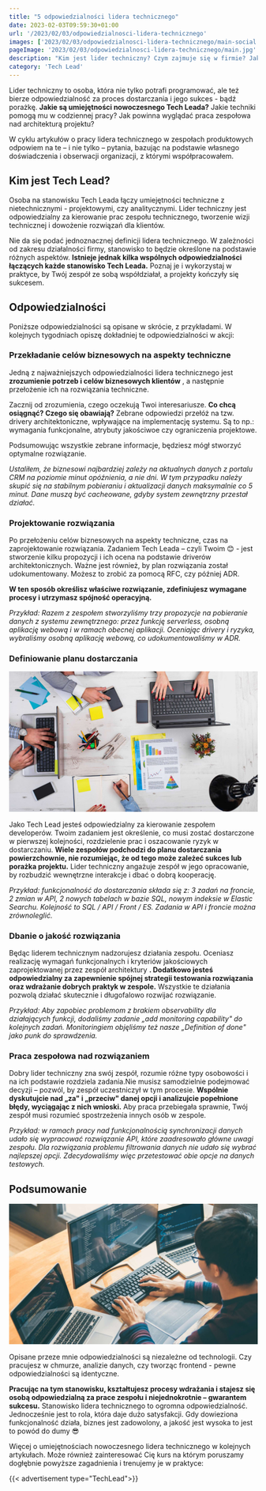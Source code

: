 ```yaml
---
title: "5 odpowiedzialności lidera technicznego"
date: 2023-02-03T09:59:30+01:00
url: '/2023/02/03/odpowiedzialnosci-lidera-technicznego'
images: ['2023/02/03/odpowiedzialnosci-lidera-technicznego/main-social.jpg']
pageImage: '2023/02/03/odpowiedzialnosci-lidera-technicznego/main.jpg'
description: "Kim jest lider techniczny? Czym zajmuje się w firmie? Jakie są główne zadanie tech leada? W tym artykule na to odpowiemy."
category: 'Tech Lead'
---
```


Lider techniczny to osoba, która nie tylko potrafi programować, ale też bierze odpowiedzialność za proces dostarczania i jego sukces - bądź porażkę. **Jakie są umiejętności nowoczesnego Tech Leada?** Jakie techniki pomogą mu w codziennej pracy? Jak powinna wyglądać praca zespołowa nad architekturą projektu?

W cyklu artykułów o pracy lidera technicznego w zespołach produktowych odpowiem na te – i nie tylko – pytania, bazując na podstawie własnego doświadczenia i obserwacji organizacji, z którymi współpracowałem.

## Kim jest Tech Lead?

Osoba na stanowisku Tech Leada łączy umiejętności techniczne z nietechnicznymi - projektowymi, czy analitycznymi. Lider techniczny jest odpowiedzialny za kierowanie prac zespołu technicznego, tworzenie wizji technicznej i dowożenie rozwiązań dla klientów.

Nie da się podać jednoznacznej definicji lidera technicznego. W zależności od zakresu działalności firmy, stanowisko to będzie określone na podstawie różnych aspektów. 
**Istnieje jednak kilka wspólnych odpowiedzialności łączących każde stanowisko Tech Leada.** Poznaj je i wykorzystaj w praktyce, by Twój zespół ze sobą współdziałał, a projekty kończyły się sukcesem.

## Odpowiedzialności
Poniższe odpowiedzialności są opisane w skrócie, z przykładami. W kolejnych tygodniach opiszę dokładniej te odpowiedzialności w akcji:

### Przekładanie celów biznesowych na aspekty techniczne

Jedną z najważniejszych odpowiedzialności lidera technicznego jest **zrozumienie potrzeb i celów biznesowych klientów** , a następnie przełożenie ich na rozwiązania techniczne.

Zacznij od zrozumienia, czego oczekują Twoi interesariusze. **Co chcą osiągnąć? Czego się obawiają?** Zebrane odpowiedzi przełóż na tzw. drivery architektoniczne, wpływające na implementację systemu. Są to np.: wymagania funkcjonalne, atrybuty jakościwoe czy ograniczenia projektowe.

Podsumowując wszystkie zebrane informacje, będziesz mógł stworzyć optymalne rozwiązanie.

_Ustaliłem, że biznesowi najbardziej zależy na aktualnych danych z portalu CRM na poziomie minut opóźnienia, a nie dni. W tym przypadku należy skupić się na stabilnym pobieraniu i aktualizacji danych maksymalnie co 5 minut. Dane muszą być cacheowane, gdyby system zewnętrzny przestał działać._

### Projektowanie rozwiązania

Po przełożeniu celów biznesowych na aspekty techniczne, czas na zaprojektowanie rozwiązania. Zadaniem Tech Leada – czyli Twoim 😊 - jest stworzenie kilku propozycji i ich ocena na podstawie driverów architektonicznych. Ważne jest również, by plan rozwiązania został udokumentowany. Możesz to zrobić za pomocą RFC, czy później ADR. 

**W ten sposób określisz właściwe rozwiązanie, zdefiniujesz wymagane procesy i utrzymasz spójność operacyjną.**

_Przykład: Razem z zespołem stworzyliśmy trzy propozycje na pobieranie danych z systemu zewnętrznego: przez funkcję serverless, osobną aplikację webową i w ramach obecnej aplikacji. Oceniając drivery i ryzyka, wybraliśmy osobną aplikację webową, co udokumentowaliśmy w ADR._

### Definiowanie planu dostarczania

![](leader1.jpg)

Jako Tech Lead jesteś odpowiedzialny za kierowanie zespołem developerów. Twoim zadaniem jest określenie, co musi zostać dostarczone w pierwszej kolejności, rozdzielenie prac i oszacowanie ryzyk w dostarczaniu. **Wiele zespołów podchodzi do planu dostarczania powierzchownie, nie rozumiejąc, że od tego może zależeć sukces lub porażka projektu.** Lider techniczny angażuje zespół w jego opracowanie, by rozbudzić wewnętrzne interakcje i dbać o dobrą kooperację.

_Przykład: funkcjonalność do dostarczania składa się z: 3 zadań na froncie, 2 zmian w API, 2 nowych tabelach w bazie SQL, nowym indeksie w Elastic Searchu. Kolejność to SQL / API / Front / ES. Zadania w API i froncie można zrównoleglić._


### Dbanie o jakość rozwiązania

Będąc liderem technicznym nadzorujesz działania zespołu. Oceniasz realizację wymagań funkcjonalnych i kryteriów jakościowych zaprojektowanej przez zespół architektury **. Dodatkowo jesteś odpowiedzialny za zapewnienie spójnej strategii testowania rozwiązania oraz wdrażanie dobrych praktyk w zespole.** Wszystkie te działania pozwolą działać skutecznie i długofalowo rozwijać rozwiązanie.

_Przykład: Aby zapobiec problemom z brakiem observability dla działających funkcji, dodaliśmy zadanie „add monitoring capability" do kolejnych zadań. Monitoringiem objęliśmy też nasze „Definition of done" jako punk do sprawdzenia._

### Praca zespołowa nad rozwiązaniem

Dobry lider techniczny zna swój zespół, rozumie różne typy osobowości i na ich podstawie rozdziela zadania.Nie musisz samodzielnie podejmować decyzji – pozwól, by zespół uczestniczył w tym procesie. **Wspólnie dyskutujcie nad „za" i „przeciw" danej opcji i analizujcie popełnione błędy, wyciągając z nich wnioski.** Aby praca przebiegała sprawnie, Twój zespół musi rozumieć spostrzeżenia innych osób w zespole.

_Przykład: w ramach pracy nad funkcjonalnością synchronizacji danych udało się wypracować rozwiązanie API, które zaadresowało główne uwagi zespołu. Dla rozwiązania problemu filtrowania danych nie udało się wybrać najlepszej opcji. Zdecydowaliśmy więc przetestować obie opcje na danych testowych._

## Podsumowanie

![](leader2.jpg)

Opisane przeze mnie odpowiedzialności są niezależne od technologii. Czy pracujesz w chmurze, analizie danych, czy tworząc frontend - pewne odpowiedzialności są identyczne.

**Pracując na tym stanowisku, kształtujesz procesy wdrażania i stajesz się osobą odpowiedzialną za prace zespołu i niejednokrotnie – gwarantem sukcesu.** Stanowisko lidera technicznego to ogromna odpowiedzialność. Jednocześnie jest to rola, która daje dużo satysfakcji. Gdy dowieziona funkcjonalność działa, biznes jest zadowolony, a jakość jest wysoka to jest to powód do dumy 😎 

Więcej o umiejętnościach nowoczesnego lidera technicznego w kolejnych artykułach. Może również zainteresować Cię kurs na którym poruszamy dogłębnie powyższe zagadnienia i trenujemy je w praktyce:

{{< advertisement type="TechLead">}}